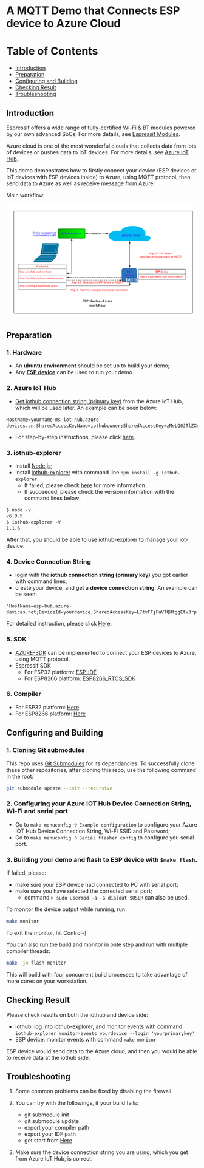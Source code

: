 # A MQTT Demo that Connects ESP device to Azure Cloud 

# Table of Contents

- [Introduction](#introduction)
- [Preparation](#preparation)
- [Configuring and Building](#configuring-and-building)
- [Checking Result](#checking-result)
- [Troubleshooting](#troubleshooting)

## Introduction

<a name="Introduction"></a>

Espressif offers a wide range of fully-certified Wi-Fi & BT modules powered by our own advanced SoCs. For more details, see [Espressif Modules](https://www.espressif.com/en/products/hardware/modules).

Azure cloud is one of the most wonderful clouds that collects data from lots of devices or pushes data to IoT devices. For more details, see [Azure IoT Hub](https://www.azure.cn/en-us/home/features/iot-hub/).

This demo demonstrates how to firstly connect your device (ESP devices or IoT devices with ESP devices inside) to Azure, using MQTT protocol, then send data to Azure as well as receive message from Azure. 

Main workflow:

 ![esp-azure-workflow](doc/_static/esp-azure-workflow.png)

## Preparation 

<a name="preparation"></a>

### 1. Hardware

- An **ubuntu environment** should be set up to build your demo;
- Any **[ESP device](https://www.espressif.com/en/products/hardware/modules)** can be used to run your demo.

### 2. Azure IoT Hub

- [Get iothub connection string (primary key)](https://www.azure.cn/en-us/pricing/1rmb-trial-full/?form-type=identityauth) from the Azure IoT Hub, which will be used later. An example can be seen below:

```
HostName=yourname-ms-lot-hub.azure-devices.cn;SharedAccessKeyName=iothubowner;SharedAccessKey=zMeLQ0JTlZXVcHBVOwRFVmlFtcCz+CtbDpUPBWexbIY=
```
- For step-by-step instructions, please click [here](doc/IoT_Suite.md).

### 3. iothub-explorer

- Install [Node.js](https://nodejs.org/en/);  
- Install [iothub-explorer](https://www.npmjs.com/package/iothub-explorer) with command line `npm install -g iothub-explorer`.
  - If failed, please check [here](http://thinglabs.io/workshop/esp8266/setup-azure-iot-hub/) for more information.
  - If succeeded, please check the version information with the command lines below:
```
$ node -v
v6.9.5
$ iothub-explorer -V
1.1.6
```

After that, you should be able to use iothub-explorer to manage your iot-device.

### 4. Device Connection String

- login with the **iothub connection string (primary key)** you got earlier with command lines;
- create your device, and get a **device connection string**. An example can be seen:

``` 
"HostName=esp-hub.azure-devices.net;DeviceId=yourdevice;SharedAccessKey=L7tvFTjFuVTQHtggEtv3rp+tKEJzQLLpDnO0edVGKCg=";
```

For detailed instruction, please click [Here](doc/iothub_explorer.md).
 
### 5. SDK

- [AZURE-SDK](https://github.com/espressif/esp-azure) can be implemented to connect your ESP devices to Azure, using MQTT protocol.
- Espressif SDK
  - For ESP32 platform: [ESP-IDF](https://github.com/espressif/esp-idf)  
  - For ESP8266 platform: [ESP8266_RTOS_SDK](https://github.com/espressif/ESP8266_RTOS_SDK)

### 6. Compiler

- For ESP32 platform: [Here](https://github.com/espressif/esp-idf/blob/master/README.md)
- For ESP8266 platform: [Here](https://github.com/espressif/ESP8266_RTOS_SDK/blob/master/README.md)

## Configuring and Building

<a name="Configuring_and_Building"></a>

### 1. Cloning Git submodules

This repo uses [Git Submodules](https://git-scm.com/book/en/v2/Git-Tools-Submodules) for its dependancies. To successfully clone these other repositories, after cloning this repo, use the following command in the root:

``` bash
git submodule update --init --recursive
```

### 2. Configuring your Azure IOT Hub Device Connection String, Wi-Fi and serial port

- Go to `make menuconfig` -> `Example configuration` to configure your Azure IOT Hub Device Connection String, Wi-Fi SSID and Password; 
- Go to `make menuconfig` -> `Serial flasher config` to configure you serial port.

### 3. Building your demo and flash to ESP device with `$make flash`.

If failed, please:

- make sure your ESP device had connected to PC with serial port;
- make sure you have selected the corrected serial port;
  - command `> sudo usermod -a -G dialout $USER` can also be used.

To monitor the device output while running, run 

``` bash
make monitor
```

To exit the monitor, hit Control-]

You can also run the build and monitor in onte step and run with multiple compiler threads:

``` bash
make -j4 flash monitor
```

This will build with four concurrent build processes to take advantage of more cores on your workstation.

## Checking Result

<a name="Checking_Result"></a>

Please check results on both the iothub and device side:

- iothub: log into iothub-explorer, and monitor events with command `iothub-explorer monitor-events yourdevice --login 'yourprimarykey'`
- ESP device: monitor events with command `make monitor`

ESP device would send data to the Azure cloud, and then you would be able to receive data at the iothub side.

## Troubleshooting
<a name="Troubleshooting"></a>

1. Some common problems can be fixed by disabling the firewall.

2. You can try with the followings, if your build fails:
	- git submodule init
	- git submodule update
	- export your compiler path 
	- export your IDF path
	- get start from [Here](https://www.espressif.com/en/support/download/documents)
	
3. Make sure the device connection string you are using, which you get from Azure IoT Hub, is correct.
